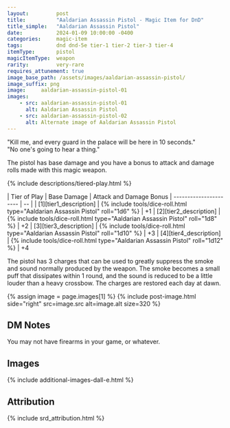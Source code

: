 ```yaml
---
layout:         post
title:          "Aaldarian Assassin Pistol - Magic Item for DnD"
title_simple:   "Aaldarian Assassin Pistol"
date:           2024-01-09 10:00:00 -0400
categories:     magic-item
tags:           dnd dnd-5e tier-1 tier-2 tier-3 tier-4
itemType:       pistol
magicItemType:  weapon
rarity:         very-rare
requires_attunement: true
image_base_path: /assets/images/aaldarian-assassin-pistol/
image_suffix: png
image:     aaldarian-assassin-pistol-01
images:
    - src: aaldarian-assassin-pistol-01
      alt: Aaldarian Assassin Pistol
    - src: aaldarian-assassin-pistol-02
      alt: Alternate image of Aaldarian Assassin Pistol
---
```


<div class="read-aloud">
    "Kill me, and every guard in the palace will be here in 10 seconds."

</div>
<div class="read-aloud">
    "No one's going to hear a thing."
</div>

<!--more-->

The pistol has base damage and you have a bonus to attack and damage rolls made with this magic weapon.

{% include descriptions/tiered-play.html %}

| Tier of Play | Base Damage | Attack and Damage Bonus
| ---------------------- | -- |
| [1][tier1_description] | {% include tools/dice-roll.html type="Aaldarian Assassin Pistol" roll="1d6" %} | +1
| [2][tier2_description] | {% include tools/dice-roll.html type="Aaldarian Assassin Pistol" roll="1d8" %} | +2
| [3][tier3_description] | {% include tools/dice-roll.html type="Aaldarian Assassin Pistol" roll="1d10" %} | +3
| [4][tier4_description] | {% include tools/dice-roll.html type="Aaldarian Assassin Pistol" roll="1d12" %} | +4

The pistol has 3 charges that can be used to greatly suppress the smoke and sound normally produced by the weapon. The smoke becomes a small puff that dissipates within 1 round, and the sound is reduced to be a little louder than a heavy crossbow. The charges are restored each day at dawn.


{% assign image = page.images[1] %}
{% include post-image.html side="right" src=image.src alt=image.alt size=320 %}

## DM Notes

You may not have firearms in your game, or whatever.


## Images

{% include additional-images-dall-e.html %}


## Attribution

{% include srd_attribution.html %}

